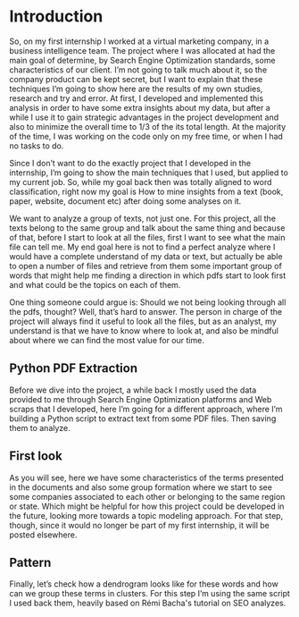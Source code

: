 # Introduction

So, on my first internship I worked at a virtual marketing company, in a business intelligence team. The project where I was allocated at had the main goal of determine, by Search Engine Optimization standards, some characteristics of our client. I’m not going to talk much about it, so the company product can be kept secret, but I want to explain that these techniques I’m going to show here are the results of my own studies, research and try and error. At first, I developed and implemented this analysis in order to have some extra insights about my data, but after a while I use it to gain strategic advantages in the project development and also to minimize the overall time to 1/3 of the its total length. At the majority of the time, I was working on the code only on my free time, or when I had no tasks to do.

Since I don’t want to do the exactly project that I developed in the internship, I’m going to show the main techniques that I used, but applied to my current job. So, while my goal back then was totally aligned to word classification, right now my goal is How to mine insights from a text (book, paper, website, document etc) after doing some analyses on it. 

We want to analyze a group of texts, not just one. For this project, all the texts belong to the same group and talk about the same thing and because of that, before I start to look at all the files, first I want to see what the main file can tell me. My end goal here is not to find a perfect analyze where I would have a complete understand of my data or text, but actually be able to open a number of files and retrieve from them some important group of words that might help me finding a direction in which pdfs start to look first and what could be the topics on each of them.

One thing someone could argue is: Should we not being looking through all the pdfs, thought? Well, that’s hard to answer. The person in charge of the project will always find it useful to look all the files, but as an analyst, my understand is that we have to know where to look at, and also be mindful about where we can find the most value for our time.  


## Python PDF Extraction

Before we dive into the project, a while back I mostly used the data provided to me through Search Engine Optimization platforms and Web scraps that I developed, here I’m going for a different approach, where I’m building a Python script to extract text from some PDF files. Then saving them to analyze. 


## First look 

As you will see, here we have some characteristics of the terms presented in the documents and also some group formation where we start to see some companies associated to each other or belonging to the same region or state. Which might be helpful for how this project could be developed in the future, looking more towards a topic modeling approach. For that step, though, since it would no longer be part of my first internship, it will be posted elsewhere. 



## Pattern

Finally, let’s check how a dendrogram looks like for these words and how can we group these terms in clusters. For this step I’m using the same script I used back them, heavily based on Rémi Bacha's tutorial on SEO analyzes.   
